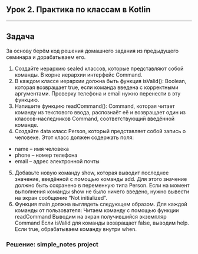 ## Урок 2. Практика по классам в Kotlin

---
## Задача
За основу берём код решения домашнего задания из предыдущего семинара и дорабатываем его.

1. Создайте иерархию sealed классов, которые представляют собой команды. В корне иерархии интерфейс Command.
2. В каждом классе иерархии должна быть функция isValid(): Boolean, которая возвращает true, если команда введена с корректными аргументами. Проверку телефона и email нужно перенести в эту функцию.
3. Напишите функцию readCommand(): Command, которая читает команду из текстового ввода, распознаёт её и возвращает один из классов-наследников Command, соответствующий введённой команде.
4. Создайте data класс Person, который представляет собой запись о человеке. Этот класс должен содержать поля:
* name – имя человека
* phone – номер телефона
* email – адрес электронной почты
5. Добавьте новую команду show, которая выводит последнее значение, введённой с помощью команды add. Для этого значение должно быть сохранено в переменную типа Person. Если на момент выполнения команды show не было ничего введено, нужно вывести на экран сообщение “Not initialized”.
6. Функция main должна выглядеть следующем образом. Для каждой команды от пользователя:
Читаем команду с помощью функции readCommand
Выводим на экран получившийся экземпляр Command
Если isValid для команды возвращает false, выводим help. Если true, обрабатываем команду внутри when.

### Решение: simple_notes project